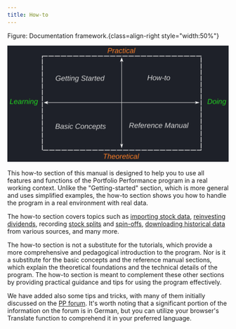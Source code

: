 ```yaml
---
title: How-to
---
```



Figure: Documentation framework.{class=align-right style="width:50%"}

![](../images/documentation-framework.svg)


This how-to section of this manual is designed to help you to use all features and functions of the Portfolio Performance program in a real working context.  Unlike the "Getting-started" section, which is more general and uses simplified examples, the how-to section shows you how to handle the program in a real environment with real data.

The how-to section covers topics such as [importing stock data](../reference/file/import.md), [reinvesting dividends](./handling-choice-dividend.md), recording [stock splits](./recording-stock-split.md) and [spin-offs](./recording-spin-off.md), [downloading historical data](./downloading-historical-prices/index.md) from various sources, and many more.

The how-to section is not a substitute for the tutorials, which provide a more comprehensive and pedagogical introduction to the program. Nor is it a substitute for the basic concepts and the reference manual sections, which explain the theoretical foundations and the technical details of the program. The how-to section is meant to complement these other sections by providing practical guidance and tips for using the program effectively.


We have added also some tips and tricks, with many of them initially discussed on the [PP forum](https://forum.portfolio-performance.info). It's worth noting that a significant portion of the information on the forum is in German, but you can utilize your browser's Translate function to comprehend it in your preferred language.

